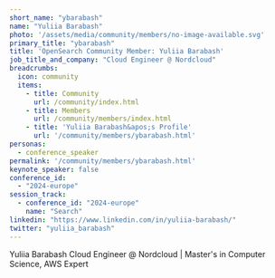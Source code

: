 ```yaml
---
short_name: "ybarabash"
name: "Yuliia Barabash"
photo: '/assets/media/community/members/no-image-available.svg'
primary_title: "ybarabash"
title: 'OpenSearch Community Member: Yuliia Barabash'
job_title_and_company: "Cloud Engineer @ Nordcloud"
breadcrumbs:
  icon: community
  items:
    - title: Community
      url: /community/index.html
    - title: Members
      url: /community/members/index.html
    - title: 'Yuliia Barabash&apos;s Profile'
      url: '/community/members/ybarabash.html'
personas:
  - conference_speaker
permalink: '/community/members/ybarabash.html'
keynote_speaker: false
conference_id: 
  - "2024-europe"
session_track: 
  - conference_id: "2024-europe"
    name: "Search"
linkedin: "https://www.linkedin.com/in/yuliia-barabash/" 
twitter: "yuliia_barabash"
---
```

Yuliia Barabash
Cloud Engineer @ Nordcloud | Master's in Computer Science, AWS Expert